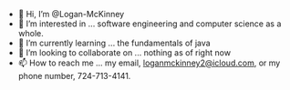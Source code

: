 - 👋 Hi, I’m @Logan-McKinney
- 👀 I’m interested in ... software engineering and computer science as a whole. 
- 🌱 I’m currently learning ... the fundamentals of java
- 💞️ I’m looking to collaborate on ... nothing as of right now
- 📫 How to reach me ... my email, loganmckinney2@icloud.com, or my phone number, 724-713-4141. 

<!---
Logan-McKinney/Logan-McKinney is a ✨ special ✨ repository because its `README.md` (this file) appears on your GitHub profile.
You can click the Preview link to take a look at your changes.
--->
